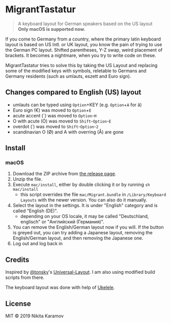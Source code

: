 # MigrantTastatur

> A keyboard layout for German speakers based on the US layout  
> **Only macOS is supported now.**

If you come to Germany from a country, where the primary latin keyboard layout is based on US Intl. or UK layout, you know the pain of trying to use the German PC layout. Shifted parentheses, Y-Z swap, weird placement of brackets. It becomes a nightmare, when you try to write code on these.

MigrantTastatur tries to solve this by taking the US Layout and replacing some of the modified keys with symbols, reletable to Germans and Germany residents (such as umlauts, eszett and Euro sign).

## Changes compared to English (US) layout

- umlauts can be typed using `Option`+KEY (e.g. `Option`+`A` for ä)
- Euro sign (€) was moved to `Option`+`E`
- acute accent (´) was moved to `Option`-`H`
- O with acute (Ó) was moved to `Shift`-`Option`-`E`
- overdot (˙) was moved to `Shift`-`Option`-`2`
- scandinavian O (Ø) and A with overring (Å) are gone

## Install

### macOS

1. Download the ZIP archive from [the release page](https://github.com/NickKaramoff/MigrantTastatur/releases/tag/1.0.0).
2. Unzip the file.
3. Execute `mac/install`, either by double clicking it or by running `sh mac/install`
   - this script overrides the file `mac/Migrant.bundle` in `/Library/Keyboard Layouts` with the newer version. You can also do it manually.
4. Select the layout in the settings. It is under "English" category and is called "English (DE)".
   - depending on your OS locale, it may be called "Deutschland, englisch" or "Английский (Германия)".
5. You can remove the English/German layout now if you will. If the button is greyed out, you can try adding a Japanese layout, removing the English/German layout, and then removing the Japanese one.
6. Log out and log back in

## Credits

Inspired by [@tonsky](https://twitter.com/nikitonsky)'s [Universal-Layout](https://github.com/tonsky/Universal-Layout/). I am also using modified build scripts from there.

The keyboard layout was done with help of [Ukelele](http://software.sil.org/ukelele/).

## License

MIT © 2019 Nikita Karamov
